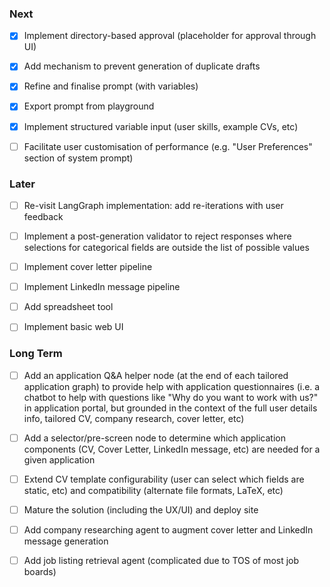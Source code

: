 ### Next

- [x] Implement directory-based approval (placeholder for approval through UI)

- [x] Add mechanism to prevent generation of duplicate drafts

- [x] Refine and finalise prompt (with variables)

- [x] Export prompt from playground

- [x] Implement structured variable input (user skills, example CVs, etc)

- [ ] Facilitate user customisation of performance (e.g. "User Preferences" section of system prompt)

### Later

- [ ] Re-visit LangGraph implementation: add re-iterations with user feedback

- [ ] Implement a post-generation validator to reject responses where selections for categorical fields are outside the list of possible values

- [ ] Implement cover letter pipeline

- [ ] Implement LinkedIn message pipeline

- [ ] Add spreadsheet tool

- [ ] Implement basic web UI

### Long Term

- [ ] Add an application Q&A helper node (at the end of each tailored application graph) to provide help with application questionnaires (i.e. a chatbot to help with questions like "Why do you want to work with us?" in application portal, but grounded in the context of the full user details info, tailored CV, company research, cover letter, etc)

- [ ] Add a selector/pre-screen node to determine which application components (CV, Cover Letter, LinkedIn message, etc) are needed for a given application

- [ ] Extend CV template configurability (user can select which fields are static, etc) and compatibility (alternate file formats, LaTeX, etc)

- [ ] Mature the solution (including the UX/UI) and deploy site

- [ ] Add company researching agent to augment cover letter and LinkedIn message generation

- [ ] Add job listing retrieval agent (complicated due to TOS of most job boards)